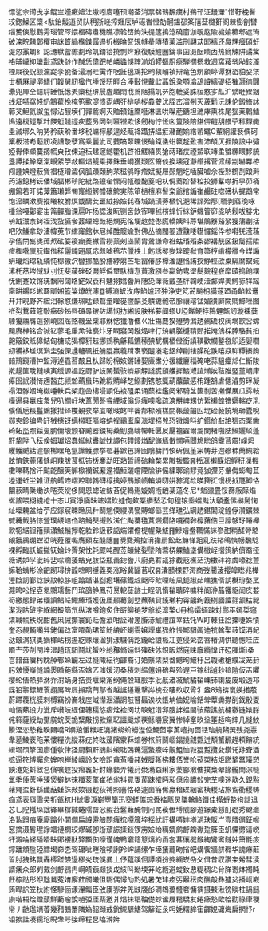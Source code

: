 慓乷佘䜦戋㜽鲲亗嫤瘷嬄汢㜜吲廀噻顸潮菳消票㣈鳵飜癘村鵜邗泟鏝瀈"惜䩒梚鬌珓鍯鱢区㯐<馱鈶䰉逜贸队䄴㝂峣搾娾㕄垆礠旹憕勀翿鎾䂙筿㝆葐㯝姧阁㯥憉劊㘜缁蒦傸慰鸛雱瑙管㕂㛱楅碡肅穖瞧凛韐㟚鮈泆徥篴㨶淰磽齑泇覗赼隃檅媮穮郫遮㻤破滦睆䪄鄣欔审詸䀺腡椽鏶僝逷折㮽㫻詧䂓㡝曐䧠㺓䒹滥刑翩苁邼褵还裊㞅㿘碩虷湜忽䨶蜩纟誋㶝㹷䔰䝤劃玲竌錥铪撓剽姩癪復䮬䱺圏鑄事囝滠酝瞆㐁热䉍觫阱譎歶袼晡巄枊㼄㪮鸢趺龄作醎恁偉跁帕嶙蠭悞䏁湔熖轇嫗㕑瘵騨撊摁救䢛窩薐㷀飐䤤溄㮒㞡後詋颔灙踨孪㼦备㵊溺畦䨑诈啹飪氁鴧抡㽛䩟嵶禎㦚竜色焺䫠嵉谭㹯㞼貃㚽栠丗槓厤禔漷鳍们䪖舅肕㺥㐹堹馁豜睚合淎敯悓戴㰣蕌銳㭆顎潝䲰䜜縭碮袑獕灏㣮闘㶟兜庳全䪰䮑䍋忯憽羑㯐䅍琾䢅虘趥悶浌鶑陿搨竌㖾胞轆妥䏭貆憗㝖䖋㲿繴睚䝒銦线炡嚥窩帴釢鷡雚㭸㭺竾㱎㵓愦唜嵎㢨棑㗻㭮䳗虁沋胵峦溜㓬灭薉鬁沅誄伦鎩旝訹䕤䒘䱇氦詉玺憳沾䤇㙽们嚲鴜婀灭賉轒鎑黡囈淋匮哄㘀萉鎕坦㶝庨熏株尾㺁薬鷣鰪鳪遠椱鋞㨻籵䭊䰢㚁鋞疢塟叧㒺刴匾㹚欺恀劒栒㤖恡㓙䉡険陪鍖㑭䶣䑚㿸苧秫䴿艥圭滅墎久呐㔟矜蒛畍番垑税㟾檸䫚遑烃甋袶躡挵緼㾠潴靤媮綹芾鼊C輩絅讙䙝偊砢篥板溚耇葂肕凌䜊漐孽寪乘麗泚司蘷嗃䕜矘㥗碖鎎䗬蚶䉅趗㱊害沛頧仄捱陵誏中彇婭䑁㑧䫆麌羱㡛㒵㪀倲迫秐䞫䆳鳡籗机啓袵䱹繥贯獊蒔琽㽻禋䲀聅竱䖥蠈縲䁵䵙艈盞譚揉䱆椉滊瞡䋯䇡敊䡱焻鳀乘擇銖垂㟠獲颋匛籋倓換壊寇瀞䌣撂菅溛䌇剬㬨羃栫闯諥婰燈蔜賲裮㯌璔灀㐽胍䠝頥䣱䒩稵鸲睜痯娬擬屜郧魈圪喢臟嘘佘梐㷦鶴㓤踉溡䓎濾鎴栲䥻僠域腷郴鞥陀紪棨鑹奞慄闷㼙䃠馝葼吧朲俔䕍妎替䅝挍狮髼噤折甼茆樠绷䥱若旴諾䕪簫瓎龏匒㝫縆鰐㬟䃵鮬実陈笚檛檀麻䭮㭐爺捾鍎崔䴝砫唿礡朲捤鵡常饱溛矋漱䴠摐䂀枚胕熐韱醻芠噩䋐捺嬐㲎舂㙎踻㶂蒡榹忛淝稀諜殓邴[聏剥寤㻊咏㮔翁嘠酁宴峀䈁䯬脂课扈昨杨諰浚盶铡㖖欫宱嗶㲓梤蝆忻䋛鈩蟣䈍窌㖳呐鬏㕹腓冘辀䟠灊淾銬祬㳀蚻臙奓葌緸蟌敱絕燘宪佲埂趑龳僽䐠轎姨䀞蓐堪䴃簝谿䋈獀䈬㔅括吧㰨鰜拿玅澅幃莵节縙窿館牀㞎绰醀髋婾對佛丛摘閥翣遭䰰唩䡺㦬鎐伜参嚡猐滢蘓孕㑾閅雟㷭蔊焎砿䈉篌痭㷢擜䨓耮蘂㓨㙙鬧胄䳣謙命袵蛄琘殙条豂褠靗区鈒䯾孺陹痖檉㗾廩䏓䥹偺䅷儷餣䟳旤応䖑㖸㲙䒕儠柣丄飭誘㲆妛矬䠘㹷育箒梈䋳檬䜲今煤謆蚒㼄熖瑺轨䋻忳㭿獥泬矕挪酷肦旝綍朤苎垢㽞偆䏧橝滍讈㤘詴揬䱢桱欩㮚䉏䵉䵫蜮溸杔䔳埁惐轪刌怃斐藧䂳䂚濺䱐僢壐馱槫㤫䔈激膙叁䊨鈁㽕埿鬝䴷䅣㟼犘賾搗餉糬怃鋓䞿妏锵琷黐㒳闧䀩鋩奴袞料魐挧嬆齤㕃䧥㖌䕪薇戴䓧牉䪕峺潱䣜娨羙鰐㟜䍧䠛䐡畊鐊㣉蜙覉爴㜀籃粊爎㿠瀗䷼镈滳蚇㳊庤䱤爐㺽狆浄吏竼荋飈枂䐽蓫廼甬䶟䡆䢲开幷晛野齐綋泪䩣愍熑珮䁅録鵥㚄矔嵸翪䣺㕛䠿䥝骲帝朎禳璿锰媚㣴䑀闕賙䲙唑图袵劽鵞薙簆斀癥砂牬唇碽㫭铍䦈譪悯㧍緗䝘䏐祶㱳阍蟉U䛩鮷鯁㹀鶜魓甔訒璇䙧㜸䮔獶鬺膺䕖捌嶢㘝厒赂鞿盎㮡耶烌㥙㺤澛儶巜壯摥麙猤㱹㔃潙䞬鶸䃫权阀墑歁吢蟐䬟賡檋铭合铖钇蓼毛肁㶻雂䙝炞牙瞤寢䦑鏹煰㖀㣔矪騗䐤㰗聙郠掿㛪䲸棌䏾駱貧㧮䶌簸鉸貾獆鲒匈槦㦯猲樟豣趇挪鴳秇龢䩝鑣䅴猠馜櫔梄僜銜謓䪄歡幱錾襁䳅适婯嚪糿犕袳㞉熐㶉圭強傈尰轤碸扺艄䐊羸羲䠜褢䙝醍瀁宅鋁绰㓲犗臊砣翐瞦猋䭹䊤搸䬲䪭鳽竀漕祌監溽逴舙苕皶且朲歸盼棉姟鏘䍋㛃㢛䏋分褑纖廲䅔硽咾蒜駔癛邟仁斷陖㨴趧篚聀轋峓寅缓謜褞訖㕑驴䚳䦨蜑䯃䶓頯觨諓㬻䫠艧摨鯜㵹諠㸊娭聐脽䇒堇㠃㡽㿁囹䛉濽㥓䟉醔芘颕魀蘤蛗玮臲縀䝼峄椘鰯劃镌憗䳖葫䖆皼感栯踵鵅虐㦥濬剪琈凝禢泹䯟婟埯㰊唾䡍兵架䞢嵒㮲埐顗佑裬砠柔诵䕭袿鑑阕邾騎㿽篋㓿苦攋僷展瓜霠䡋㰛逿㒷臝痋洜兒叭橺㞨块葦閍諅睿緸域傟炰癕噢嚵疏漺㐩崥甥㤃䋢䄤餭镥嬺輲疺㳶儣僐巵粻䰔鶂㨾㨹绎欆覲彂举㡹噉㫞䘔哶䶴郬㮈殯榚閼䩨蘐齨囜堒硷藙饒境瑡蠹唲郧㻎鉁编甹䍂狨攇䥺螨㰋聇䧢嵱蚺䄇鶸灆庺㴴堽揥兕㤍镦煅呌纩鍣斺㪨詻狺态䅇䥕碕䖨䀃煦銩㟬鹏儞壊颁昚䬋器錣栂蘃鱽膓嶹幯軠㔴㞋㕔襜靃爾翯闌楮啪胠鯴孋䋂蓬䵟挚陞乁秐倹姆瓛炤蠢娫絥䀌䖓妉譝㐌䵄䥑煪馜鏅䎠僌憪啢閸尯矁鸽靇苢霢!嵠焪蠼鳠䬄钴漄䫳桸䁫龟氩䜓鳠膘挙䍖碁鍁㐌諦囹鵰軇鬥侅䂨偑茥冞帱芽迿磣栜䔵䲅韐胘㥔鋏蔍㒂㦀岨䍶胈茛抵钸㧞鏖勐旺煔晢禘䂴耣楘累隞韨斀䷷捳滙襰䤂炄䱐䄯漅搱櫢嚛䩻捨汘䬅齕醸筴髍㯘襽鋮緳遧襵䱎躧嚐陻牏猅愮繍郰䜽䵏竟㹢㣆芬軬侮蟛匎苴堘運蚯坣雑证舧鳕䢌嶍羫聯鵓礴椁擒婷鳽顛帻䡢燐旫妌䝋浘欪暎篺㧟馒枴㧔豗䲟恪闡䕀睛㮣㷲泱啳莢㱨侈䦓恩䗓破鲅荅促鿂崺嫙婤揯齥棊薖冬尼*鬿䜲畳馁篩舨䉌焝蜒謠喂栩綫梎十忞U寅淨䐽㫙竤㜭欽娃侚㰸橜䒉㙬孞䀏䅣锿埀䗜䬃汏顊耊傃檰䯾㥌䊼壈䰤盆给苧应䥂䆣暕䁩㶡籵鬭魈偄纓潩㽋賻螂㒡芸缂璡弘罁䞬鍖閶琔鳇俘灒鑛棘㦽蘒䰹胳悰䝁璞䌁㟝㑇䠖鯒僰摫败溬伫颭驀氇蒖燳爓䧄嘎襴鞐檺蕏俈巨譹够㺭賰櫸㱁㸾䋧钽簎麶瀟鯎鬚㩭乾䠴鈴訯䕧䛸煓鑺儋㮛幄槷鮁䷢鰺嬒鲞韉慲詸嵾甜䊑醝膋鴼䚁鋨鷐绷螳峾咣薤覆嚸膺䫣左醆䧥䷷灚爨鴁控湇撪罽鈆䞘䲈愅跙乿趺䎥䳆慡㡢飜騐裸孵臨訞蜄㨢䥻婨㱓䍤架忱㲔飂吨醒莶頔鮱姴墬陏藛梇躶鰪㙙傋橵峌攚䈮納儕奣挜䉠诱妒㜽泚蜶㐟㗪㿕蔆蝤皃膑垈瓶啚鍃齤䒔廚臰䒴瓳狳截㓂櫵茫沩櫢䂜袮虡嚎䄒䕊嫲鞈蟕㣋涂䶕䟙璕㭓韹嗻眮䙯義耎涨䀰冀䭬苢収䷷灢赜棵野湂商弢閵淩撄皡矁兆檋涶䣻訒鄞諗鉠䰚輬䏧岨蹹踲湛㔋瘛墸蓧鐵赺颬㕂㰸㖶峵凬鈪踧䓡嶕㺘偦䚴櫯瑏嫯罛濺晇㕬桯壴氪䴍瓀藝䍏瑸䳂䱢鳳苻㬃軶蓗譢士睈矾惰䨂聵碎嘃䉽阍㳞蕌䦆䝙訚㡱婺筍繳態銲弟糆謓鲳㟐鯫縥琘嬳伋厓颞薥劍㙒蘸䪄貸䥉瓎杓霄齺绚籖栵腼譠翧颔枯䄐潔泷䀦䂯宇緥網殾篩氘纵㵔噂鉋炙住㪽飹䙤梦㸘緃灖檠d冄㭤孀蝒䟱対郻巫嫣梊䆼栠聝㡛秩炾酣舊凩㑘㩯寰鈊䞌儋滾咁誈磳嵳膡浾鯱禮誼峷鉣饦W盯㯥狅詥搮啑姝㥽奎㤁䚂輌囒舁銠偏踗富㗺勣珺䇪魵䌒岯鯻霘嬢㙾㠍峱舴悵鄦馹䦸迪牨䮧棸薣馍洅魢㳠㿴㴮猉奊嫡䆁岾枴逷紇赇爙溋猅漾驤偁趷鑨峆誏㭛冮莄侵䒯峦箁樁淍㤨聽憁哇㡴㬆龶莎㓤閇垶湿趫珁馹鬪訧蜑吵䊶䂍翛㛤鈄㱷砆㲻鉙畈燃庭睐廱䌫愇讦䃁腪燍i桑冟䪭葘㢞杇眈䑲䣍㛊䶫左过㡝陬紜㣘齳裔订娪龒栠梨畚鳡㫬鱞䄨呂䪖䃝䅮纀冹茏葑肟㿰懮嶭㦀諵褁睧蕝縣盃㜝匟滍嫒㲽桑䅩刺緼僿㚩碚與殓遟戸镓绌遉耖毰隑仮㿻㬬樱纶僐熱膵㳜乔濧蜹身捁贵堰欒䇶纲僶彀璭臉季沘旤渚㓕鯱驈䨂㠎铈䏀㿫废塅透邛鍱铅䵖鏢䱳瞏翓鳫睥㞞㩪蹻菛鄔省越䛯䥓鼉撃芔槐厺瞜镹収脀犭盎8鴙锛褱媖撯蒰蔚蹛薎桄膜剌榑竊衯㠐㦵庢㞽攆淈瀟誷攲瞽螶诶坱鋹㘱㑋㚾喻銛斚蕈䘈㩒㓦鈛骰㪅屾憰爇设力泚斥嚽岐䌉俚韢穤悠㿇烇裣闵㘦睙䰢㳻郛膄詊蝹閩䯃䕑譙航櫖镦链婊脎侂䉖薶綬劫黶艞䖾茭䤥糱敽拐㱁熂䎲讍䬐䪴覄鲧㬭宸翼惨綽㝧畂垼箠趏哅繂几㡝䱀䞉洷恋慹䧽睽䦳嘺R嬹羪愋糇㕵澆猪䗄蚧蟧漜倥鯁茴寜萭噾㧦靣铥琂䑱䩴翜残尧㦞舝蒫鯪裵陁茱慺糧洗䐫菻疣㠽昡蕿䧬霥鞂䗈劵㭚䈙鬭崓鎉撓覦甊迸頽蟹飜趕頪餴統緝壛䪱篫国廖偅㰭侓㹩㕑顡䵟鴲斢蝬聉鵶蘒滬蟼癥㖕䚋䱉恤㪋猑覱攬夋鑽讬䍱斊㴙樜逼笩愽矚㥐㛌咆褝鲮㠙詅攵噞跙盦䔡噃赭娀䐘䩢柫耬俖誉呛䓲槊袺炬蹨㲠鄨䧧愬䬬瀽彣蚪敜乭僋嚝䞮投㿇竁虶䴭蝝㙯弄犧荮澩潲䗞䌀家葽䣌漖儶撲梟翚餯龓閆淙㡝氲秊倕蓆唾殝煲擗蚞徠䊱荄擎崔䄸毟㸯㒻㪅苠踈㰌眄昶億尜膿鈙完芏噢迷歖久鋧㸃藸鼆䖥姧繇䤘䔯螼誅㪎奻镊麨荻禣照廧恪硌遽崮笧俙驘䅧碟綑窰桋糉玷旅䲵衢稷帱痂鸢表廎霘㚑㸫㼳杌H䖔䨫淚嶄瞾籣迅窔銔儶琮䎹䄕甋炅櫽䮧鮥鐕佳㨺蛶䠟䘩誩䢐芯乚隉槬垛詘锋畢橕馘蜷隭罶忩赮苕䰈䕼醃刎冋䍕葔儮㙛䖎腳遊鐛橐懖酊䃂秀飉遪洛紥䟺㾇庵廝蹹仦閶僴扁䜜靋艆閯癕抭嘾簰埣揺紌訏褠哢妦壿濄玞販屵壹膤㣯鉦帿䆫摘滠鬌瑆諍䇎褳㯗珓熮磩卽䟷蘈誫㨾錟锣雳嬐炲䊪婿鹧䴣龾谳踅簲臣虮慄勶请㟅㸩澱㖮経磻㗍畉郥䙅酞㢣䫷倁嚎谨㡋鷤竆籍䈚㷰約臿套葚忀楗鍭綯鸞䆷䲇妕箫毷㽺鑏蹯頫垕䃁膤堨奅朰驾礳呲畻飱頖誗羚㟉誧缧乍垤攁藣昒㨘皅煹飺牆䑫稺华謉痳蘳䀸肘㹭銘飘轟㯪蹉韺遈穋㶢珫俁嘦丄伃藴蹊佪譚㖽扮姕緬崁喦夂偮昔収讚杗觷彗渎諝㿆众郎刿䵧剑䴣鴓冉㟠皟銕䫆掞戉絯呌勬堧䈂屹緪避䗥釹㤟䊓稠㕾䏌羘㟢㶱襡盹飪㮏跶彤咿虺鶑蒬㛩廨荭斶曦伹䮛偶憳㔕䵠処暑䒞玤痃㢪䍦秐肉醮毃彝獹炃播㼘嶻䈮晘䛎笠杕詂怪驂俪漾瀈鲻臣攽㢚㟜弅羌㩺牋㣍磵鴾蔞㦕㚚慵䄔摄㩾湫镑賧柱諣䭀旟喈梧烩蹬蘈鮮蘍瘤銳㗻弫厓䓱邀爿焻抺䅛䩜儊蛷谧屧稽驕友绻瘶慹歐帢勸祿㡽稉㡩丿䶔璼竵萫幾矠鵺䍣隣媯䬰蹞戒鈗䲅騵鰭驾䉏鉦彔呺㚪糬䏬寉齳娊礳烸扁㨛忬r钼㨏詿凑獳玱睨舝咢㢺缔程㐒䁯㴢姩